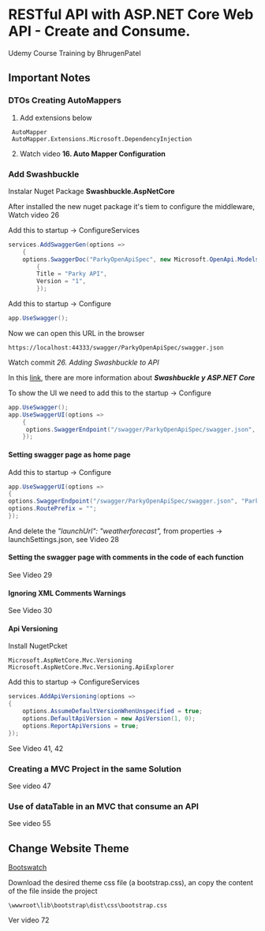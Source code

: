 # RESTful API with ASP.NET Core Web API - Create and Consume. 
Udemy Course Training by BhrugenPatel

## Important Notes
### DTOs Creating AutoMappers

1. Add extensions below

```
 AutoMapper
 AutoMapper.Extensions.Microsoft.DependencyInjection
```
2. Watch video **16. Auto Mapper Configuration**

### Add Swashbuckle

Instalar Nuget Package **Swashbuckle.AspNetCore**

After installed the new nuget package it's tiem to configure the middleware, Watch video 26

Add this to startup -> ConfigureServices

```c#
services.AddSwaggerGen(options =>
	{
	options.SwaggerDoc("ParkyOpenApiSpec", new Microsoft.OpenApi.Models.OpenApiInfo()
    	{
        Title = "Parky API",
        Version = "1",
		});
```

Add this to startup -> Configure

```c#
app.UseSwagger();	
```

Now we can open this URL in the browser

```shell
https://localhost:44333/swagger/ParkyOpenApiSpec/swagger.json
```

Watch commit _26. Adding Swashbuckle to API_

In this [link](https://docs.microsoft.com/es-es/aspnet/core/tutorials/getting-started-with-swashbuckle?view=aspnetcore-3.1&tabs=visual-studio), there are more information about **_Swashbuckle y ASP.NET Core_**

 To show the UI we need to add this to the startup -> Configure

``` C#
app.UseSwagger();
app.UseSwaggerUI(options =>
	{
     options.SwaggerEndpoint("/swagger/ParkyOpenApiSpec/swagger.json", "Parky API");
    });
```

#### Setting swagger page as home page

Add this to startup -> Configure

```c#
app.UseSwaggerUI(options =>
{
options.SwaggerEndpoint("/swagger/ParkyOpenApiSpec/swagger.json", "Parky API");
options.RoutePrefix = "";
});
```

And delete the _"launchUrl": "weatherforecast",_ from properties -> launchSettings.json, see Video 28

#### Setting the swagger page with comments in the code of each function

See Video 29

#### Ignoring XML Comments Warnings

See Video 30

#### Api Versioning

Install NugetPcket 

```shell
Microsoft.AspNetCore.Mvc.Versioning
Microsoft.AspNetCore.Mvc.Versioning.ApiExplorer
```

Add this to startup -> ConfigureServices

```C#
services.AddApiVersioning(options =>
{
    options.AssumeDefaultVersionWhenUnspecified = true;
    options.DefaultApiVersion = new ApiVersion(1, 0);
    options.ReportApiVersions = true;
});
```

See Video 41, 42

### Creating a MVC Project in the same Solution

See video 47

### Use of dataTable in an MVC that consume an API

See video 55

## Change Website Theme

[Bootswatch](https://bootswatch.com/)

Download the desired theme css file (a bootstrap.css), an copy the content of the file inside the project

```shell
\wwwroot\lib\bootstrap\dist\css\bootstrap.css
```

Ver video 72





